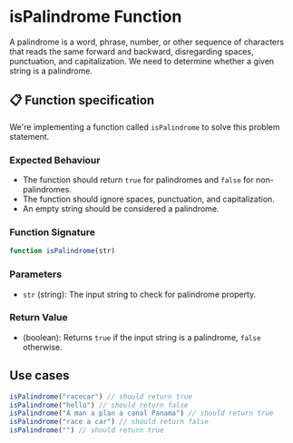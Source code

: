 # isPalindrome Function

A palindrome is a word, phrase, number, or other sequence of characters that reads the same forward and backward, disregarding spaces, punctuation, and capitalization. We need to determine whether a given string is a palindrome. 


## 📋 Function specification

We're implementing a function called `isPalindrome` to solve this problem statement.

### Expected Behaviour
- The function should return `true` for palindromes and `false` for non-palindromes.
- The function should ignore spaces, punctuation, and capitalization.
- An empty string should be considered a palindrome.


### Function Signature
```javascript
function isPalindrome(str)
```

### Parameters
- `str` (string): The input string to check for palindrome property.

### Return Value
- (boolean): Returns `true` if the input string is a palindrome, `false` otherwise.

## Use cases
```javascript
isPalindrome("racecar") // should return true
isPalindrome("hello") // should return false
isPalindrome("A man a plan a canal Panama") // should return true
isPalindrome("race a car") // should return false
isPalindrome("") // should return true
```
